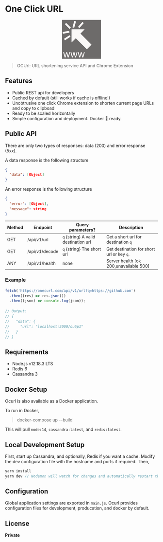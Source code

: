 <h1><b>O</b>ne <b>C</b>lick <b>U</b>RL</h1>
<p align="center">
  <img align="center" src="public/img/icon128.png">
</P>

> OCUrl: URL shortening service API and Chrome Extension

## Features

- Public REST api for developers
- Cached by default (still works if cache is offline!)
- Unobtrusive one click Chrome extension to shorten current page URLs and copy to clipboad
- Ready to be scaled horizontally
- Simple configuration and deployment. Docker 🐋 ready.

## Public API

There are only two types of responses: data (200) and error response (5xx).

A data response is the following structure

```json
{
  "data": [Object]
}
```

An error response is the following structure

```json
{
  "error": [Object],
  "message": string
}
```

| Method | Endpoint       | Query parameters?                    | Description                               |
| ------ | -------------- | ------------------------------------ | ----------------------------------------- |
| GET    | /api/v1/url    | `q` {string} A valid destination url | Get a short url for destination `q`       |
| GET    | /api/v1/decode | `q` {string} The short url           | Get destination for short url or key `q`. |
| ANY    | /api/v1/health | none                                 | Server health [ok 200,unavailable 500]    |

### Example

```javascript
fetch('https://onecurl.com/api/v1/url?q=https://github.com')
  .then((res) => res.json())
  .then((json) => console.log(json));

// Output:
// {
//   "data": {
//     "url": "localhost:3000/ou6p1"
//   }
// }
```

## Requirements

- Node.js v12.18.3 LTS
- Redis 6
- Cassandra 3

## Docker Setup

Ocurl is also available as a Docker application.

To run in Docker,

> docker-compose up --build

This will pull `node:14`, `cassandra:latest`, and `redis:latest`.

## Local Development Setup

First, start up Cassandra, and optionally, Redis if you want a cache. Modify the dev configuration file with the hostname and ports if required. Then,

```javascript
yarn install
yarn dev // Nodemon will watch for changes and automatically restart the server
```

## Configuration

Global application settings are exported in `main.js`. Ocurl provides configuration files for development, producation, and docker by default.

## License

**Private**

